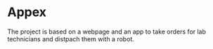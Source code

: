 # Appex
The project is based on a webpage and an app to take orders for lab technicians and distpach them with a robot.
